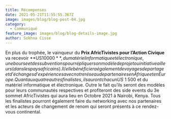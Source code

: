```yaml
---
title: Récompenses
date: 2021-05-21T11:55:55.367Z
image: images/blog/blog-post-04.jpg
category:
  - Communiqué
feature_image: images/blog/blog-details-image.jpg
author: Sokhna Cisse
---
```

En plus du trophée, le vainqueur du **Prix AfricTivistes pour l’Action Civique** va recevoir **US$10 000**, du matériel informatique et électronique, une bourse et des subventions pour répliquer son modèle de projet ou initiative ailleurs (dans les pays africains). Il/elle bénéficiera également de voyages de partage et d’échanges d’expériences avec notre réseau de partenaires en Afrique et en Europe. Quant aux quatre autres finalistes, ils auront chacun US$ 1 500 et du matériel informatique et électronique. Outre le fait qu’ils seront des modèles pour leurs communautés respectives et profiteront des side events du 3e sommet AfricTivistes qui aura lieu en Octobre 2021 à Nairobi, Kenya. Tous les finalistes pourront également faire du networking avec nos partenaires et les acteurs de changement de renom qui seront présents à ce rendez-vous continental.